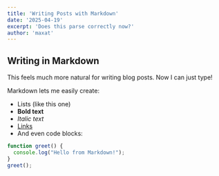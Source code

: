 ```yaml
---
title: 'Writing Posts with Markdown'
date: '2025-04-19'
excerpt: 'Does this parse correctly now?'
author: 'maxat'
---
```


## Writing in Markdown

This feels much more natural for writing blog posts. Now I can just type!

Markdown lets me easily create:

* Lists (like this one)
* **Bold text**
* *Italic text*
* [Links](https://www.markdownguide.org/)
* And even code blocks:

```javascript
function greet() {
  console.log("Hello from Markdown!");
}
greet();